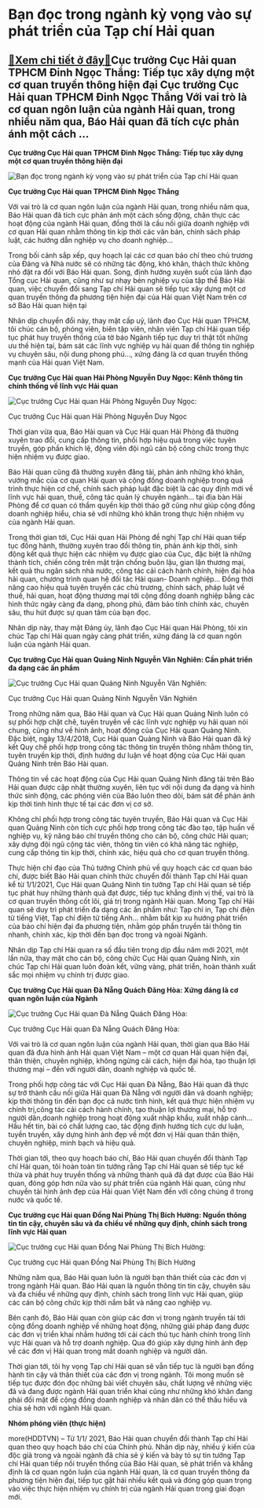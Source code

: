 Bạn đọc trong ngành kỳ vọng vào sự phát triển của Tạp chí Hải quan
==================================================================

[:gift:Xem chi tiết ở đây:gift:](https://hddtvn.com/ban-doc-trong-nganh-ky-vong-vao-su-phat-trien-cua-tap-chi-hai-quan/)Cục trưởng Cục Hải quan TPHCM Đinh Ngọc Thắng: Tiếp tục xây dựng một cơ quan truyền thông hiện đại Cục trưởng Cục Hải quan TPHCM Đinh Ngọc Thắng Với vai trò là cơ quan ngôn luận của ngành Hải quan, trong nhiều năm qua, Báo Hải quan đã tích cực phản ánh một cách …
-----------------------------------------------------------------------------------------------------------------------------------------------------------------------------------------------------------------------------------------------------------------------


**Cục trưởng Cục Hải quan TPHCM Đinh Ngọc Thắng: Tiếp tục xây dựng một cơ quan truyền thông hiện đại**





![Bạn đọc trong ngành kỳ vọng vào sự phát triển của Tạp chí Hải quan](https://hddtvn.com/wp-content/uploads/2021/01/0428_14-cuc-truong_wgoj.jpg "Bạn đọc trong ngành kỳ vọng vào sự phát triển của Tạp chí Hải quan")



**Cục trưởng Cục Hải quan TPHCM Đinh Ngọc Thắng**






Với vai trò là cơ quan ngôn luận của ngành Hải quan, trong nhiều năm qua, Báo Hải quan đã tích cực phản ánh một cách sống động, chân thực các hoạt động của ngành Hải quan, đồng thời là cầu nối giữa doanh nghiệp với cơ quan Hải quan nhằm thông tin kịp thời các văn bản, chính sách pháp luật, các hướng dẫn nghiệp vụ cho doanh nghiệp…


Trong bối cảnh sắp xếp, quy hoạch lại các cơ quan báo chí theo chủ trương của Đảng và Nhà nước sẽ có những tác động, khó khăn, thách thức không nhỏ đặt ra đối với Báo Hải quan. Song, định hướng xuyên suốt của lãnh đạo Tổng cục Hải quan, cũng như sự nhạy bén nghiệp vụ của tập thể Báo Hải quan, việc chuyển đổi sang Tạp chí Hải quan sẽ tiếp tục xây dựng một cơ quan truyền thông đa phương tiện hiện đại của Hải quan Việt Nam trên cơ sở Báo Hải quan hiện tại


Nhân dịp chuyển đổi này, thay mặt cấp uỷ, lãnh đạo Cục Hải quan TPHCM, tôi chúc cán bộ, phóng viên, biên tập viên, nhân viên Tạp chí Hải quan tiếp tục phát huy truyền thống của tờ báo Ngành tiếp tục duy trì thật tốt những ưu thế hiện tại, bám sát các lĩnh vực nghiệp vụ hải quan để thông tin nghiệp vụ chuyên sâu, nội dung phong phú…, xứng đáng là cơ quan truyền thông mạnh của Hải quan Việt Nam.


**Cục trưởng Cục Hải quan Hải Phòng Nguyễn Duy Ngọc: Kênh thông tin chính thống về lĩnh vực Hải quan**





![Cục trưởng Cục Hải quan Hải Phòng Nguyễn Duy Ngọc:](https://hddtvn.com/wp-content/uploads/2021/01/0528_14-2706_A_Ngoc.jpg "Cục trưởng Cục Hải quan Hải Phòng Nguyễn Duy Ngọc:")


Cục trưởng Cục Hải quan Hải Phòng Nguyễn Duy Ngọc



Thời gian vừa qua, Báo Hải quan và Cục Hải quan Hải Phòng đã thường xuyên trao đổi, cung cấp thông tin, phối hợp hiệu quả trong việc tuyên truyền, góp phần khích lệ, động viên đội ngũ cán bộ công chức trong thực hiện nhiệm vụ được giao.


Báo Hải quan cũng đã thường xuyên đăng tải, phản ánh những khó khăn, vướng mắc của cơ quan Hải quan và cộng đồng doanh nghiệp trong quá trình thực hiện cơ chế, chính sách pháp luật đặc biệt là các quy định mới về lĩnh vực hải quan, thuế, công tác quản lý chuyên ngành… tại địa bàn Hải Phòng để cơ quan có thẩm quyền kịp thời tháo gỡ cũng như giúp cộng đồng doanh nghiệp hiểu, chia sẻ với những khó khăn trong thực hiện nhiệm vụ của ngành Hải quan.


Trong thời gian tới, Cục Hải quan Hải Phòng đề nghị Tạp chí Hải quan tiếp tục đồng hành, thường xuyên trao đổi thông tin, phản ánh kịp thời, sinh động kết quả thực hiện các nhiệm vụ được giao của Cục, đặc biệt là những thành tích, chiến công trên mặt trận chống buôn lậu, gian lận thương mại, kết quả thu ngân sách nhà nước, công tác cải cách hành chính, hiện đại hóa hải quan, chương trình quan hệ đối tác Hải quan- Doanh nghiệp… Đồng thời nâng cao hiệu quả tuyên truyền các chủ trương, chính sách, pháp luật về thuế, hải quan, hoạt động thương mại tới cộng đồng doanh nghiệp bằng các hình thức ngày càng đa dạng, phong phú, đảm bảo tính chính xác, chuyên sâu, thu hút được sự quan tâm của bạn đọc.


Nhân dịp này, thay mặt Đảng ủy, lãnh đạo Cục Hải quan Hải Phòng, tôi xin chúc Tạp chí Hải quan ngày càng phát triển, xứng đáng là cơ quan ngôn luận của ngành Hải quan.


**Cục trưởng Cục Hải quan Quảng Ninh Nguyễn Văn Nghiên: Cần phát triển đa dạng các ấn phẩm**





![Cục trưởng Cục Hải quan Quảng Ninh Nguyễn Văn Nghiên:](https://hddtvn.com/wp-content/uploads/2021/01/0923_20-_AnhBQN.jpg "Cục trưởng Cục Hải quan Quảng Ninh Nguyễn Văn Nghiên:")


Cục trưởng Cục Hải quan Quảng Ninh Nguyễn Văn Nghiên



Trong những năm qua, Báo Hải quan và Cục Hải quan Quảng Ninh luôn có sự phối hợp chặt chẽ, tuyên truyền về các lĩnh vực nghiệp vụ hải quan nói chung, cũng như về hình ảnh, hoạt động của Cục Hải quan Quảng Ninh. Đặc biệt, ngày 13/4/2018, Cục Hải quan Quảng Ninh và Báo Hải quan đã ký kết Quy chế phối hợp trong công tác thông tin truyền thông nhằm thông tin, tuyên truyền kịp thời, định hướng dư luận về hoạt động của Cục Hải quan Quảng Ninh trên Báo Hải quan.


Thông tin về các hoạt động của Cục Hải quan Quảng Ninh đăng tải trên Báo Hải quan được cập nhật thường xuyên, liên tục với nội dung đa dạng và hình thức sinh động, các phóng viên của Báo luôn theo dõi, bám sát để phản ánh kịp thời tình hình thực tế tại các đơn vị cơ sở.


Không chỉ phối hợp trong công tác tuyên truyền, Báo Hải quan và Cục Hải quan Quảng Ninh còn tích cực phối hợp trong công tác đào tạo, tập huấn về nghiệp vụ, kỹ năng báo chí truyền thông cho cán bộ, công chức Hải quan; xây dựng đội ngũ cộng tác viên, thông tin viên có khả năng tác nghiệp, cung cấp thông tin kịp thời, chính xác, hiệu quả cho cơ quan truyền thông.


Thực hiện chỉ đạo của Thủ tướng Chính phủ về quy hoạch các cơ quan báo chí, được biết Báo Hải quan chính thức chuyển đổi thành Tạp chí Hải quan kể từ 1/1/2021, Cục Hải quan Quảng Ninh tin tưởng Tạp chí Hải quan sẽ tiếp tục phát huy những thành quả đạt được, tiếp tục khẳng định vị thế, vai trò là cơ quan truyền thông cốt lõi, giá trị trong ngành Hải quan. Mong Tạp chí Hải quan sẽ duy trì phát triển đa dạng các ấn phẩm như: Tạp chí in, Tạp chí điện tử tiếng Việt, Tạp chí điện tử tiếng Anh… nhằm bắt kịp xu hướng phát triển của báo chí hiện đại đa phương tiện, nhằm góp phần truyền tải thông tin nhanh, chính xác, kịp thời đến bạn đọc trong và ngoài Ngành.


Nhân dịp Tạp chí Hải quan ra số đầu tiên trong dịp đầu năm mới 2021, một lần nữa, thay mặt cho cán bộ, công chức Cục Hải quan Quảng Ninh, xin chúc Tạp chí Hải quan luôn đoàn kết, vững vàng, phát triển, hoàn thành xuất sắc mọi nhiệm vụ chính trị được giao.


**Cục trưởng Cục Hải quan Đà Nẵng Quách Đăng Hòa: Xứng đáng là cơ quan ngôn luận của Ngành**





![Cục trưởng Cục Hải quan Đà Nẵng Quách Đăng Hòa:](https://hddtvn.com/wp-content/uploads/2021/01/0957_14-3555_Hinh_gYi_Bao_HQ.jpg "Cục trưởng Cục Hải quan Đà Nẵng Quách Đăng Hòa:")


Cục trưởng Cục Hải quan Đà Nẵng Quách Đăng Hòa:



Với vai trò là cơ quan ngôn luận của ngành Hải quan, thời gian qua Báo Hải quan đã đưa hình ảnh Hải quan Việt Nam – một cơ quan Hải quan hiện đại, thân thiện, chuyên nghiệp, không ngừng cải cách, hiện đại hóa, tạo thuận lợi thương mại – đến với người dân, doanh nghiệp và quốc tế.


Trong phối hợp công tác với Cục Hải quan Đà Nẵng, Báo Hải quan đã thực sự trở thành cầu nối giữa Hải quan Đà Nẵng với người dân và doanh nghiệp; kịp thời thông tin đến bạn đọc cả nước tình hình, kết quả thực hiện nhiệm vụ chính trị,công tác cải cách hành chính, tạo thuận lợi thương mại, hỗ trợ người dân,doanh nghiệp trong hoạt động xuất nhập khẩu, xuất nhập cảnh… Hầu hết tin, bài có chất lượng cao, tác động định hướng tích cực dư luận, tuyền truyền, xây dựng hình ảnh đẹp về một đơn vị Hải quan thân thiện, chuyên nghiệp, minh bạch và hiệu quả.


Thời gian tới, theo quy hoạch báo chí, Báo Hải quan chuyển đổi thành Tạp chí Hải quan, tôi hoàn toàn tin tưởng rằng Tạp chí Hải quan sẽ tiếp tục kế thừa và phát huy truyền thống và những thành quả đã đạt được của Báo Hải quan, đóng góp hơn nữa vào sự phát triển của ngành Hải quan, cũng như chuyển tải hình ảnh đẹp của Hải quan Việt Nam đến với công chúng ở trong nước và quốc tế.


**Cục trưởng cục Hải quan Đồng Nai Phùng Thị Bích Hường: Nguồn thông tin tin cậy, chuyên sâu và đa chiều về những quy định, chính sách trong lĩnh vực Hải quan**





![Cục trưởng cục Hải quan Đồng Nai Phùng Thị Bích Hường:](https://hddtvn.com/wp-content/uploads/2021/01/1038_14-0037_Ms_Huong.jpg "Cục trưởng cục Hải quan Đồng Nai Phùng Thị Bích Hường:")


Cục trưởng cục Hải quan Đồng Nai Phùng Thị Bích Hường



Những năm qua, Báo Hải quan luôn là người bạn thân thiết của các đơn vị trong ngành Hải quan. Báo Hải quan là nguồn thông tin tin cậy, chuyên sâu và đa chiều về những quy định, chính sách trong lĩnh vực Hải quan, giúp các cán bộ công chức kịp thời nắm bắt và nâng cao nghiệp vụ.


Bên cạnh đó, Báo Hải quan còn giúp các đơn vị trong ngành truyền tải tới cộng đồng doanh nghiệp về những hoạt động, những giải pháp đang được các đơn vị triển khai nhằm hướng tới cải cách thủ tục hành chính trong lĩnh vực Hải quan và hỗ trợ doanh nghiệp. Qua đó giúp xây dựng hình ảnh đẹp về các đơn vị Hải quan trong mắt doanh nghiệp và người dân.


Thời gian tới, tôi hy vọng Tạp chí Hải quan sẽ vẫn tiếp tục là người bạn đồng hành tin cậy và thân thiết của các đơn vị trong ngành. Tôi mong muốn sẽ tiếp tục được đón đọc những bài viết chuyên sâu, chất lượng về những việc đã và đang được ngành Hải quan triển khai cũng như những khó khăn đang phải đối mặt để cộng đồng doanh nghiệp và nhân dân có thể thấu hiểu và chia sẻ hơn với ngành Hải quan.




**Nhóm phóng viên (thực hiện)**



more(HDDTVN) – Từ 1/1/ 2021, Báo Hải quan chuyển đổi thành Tạp chí Hải quan theo quy hoạch báo chí của Chính phủ. Nhân dịp này, nhiều ý kiến của độc giả trong và ngoài ngành đã chia sẻ ý kiến và bày tỏ sự tin tưởng Tạp chí Hải quan tiếp nối truyền thống của Báo Hải quan, sẽ phát triển và khẳng định là cơ quan ngôn luận của ngành Hải quan, là cơ quan truyền thông đa phương tiện hiện đại, tiếp tục gặt hái nhiều kết quả và đóng góp quan trọng vào việc thực hiện nhiệm vụ chính trị của ngành Hải quan trong giai đoạn mới.

